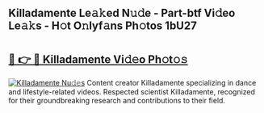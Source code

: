 ## Killadamente Le𝚊𝚔ed N𝚞𝚍e - Part-btf Vi𝚍eo Le𝚊𝚔s - H𝚘t O𝚗lyf𝚊ns Ph𝚘tos 1bU27

# <h2><a href="http://hf91ep.feru.top/?c=Killadamente">🔗 👉 🔴 Killadamente Vi𝚍𝚎o Ph𝚘t𝚘𝚜</a></h2>

[![Killadamente Nu𝚍𝚎s](https://i.imgur.com/0TWrTi3.gif)](http://hf91ep.feru.top/?c=Killadamente)
Content creator Killadamente specializing in dance and lifestyle-related videos. Respected scientist Killadamente, recognized for their groundbreaking research and contributions to their field. 
